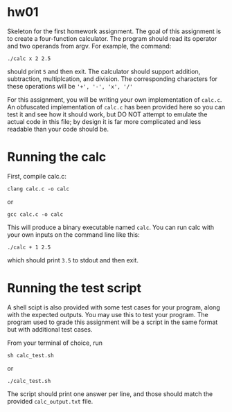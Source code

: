# hw01
Skeleton for the first homework assignment.
The goal of this assignment is to create a four-function calculator. The program should read its operator and two operands from argv. For example, the command:
```
./calc x 2 2.5 
``` 
should print `5` and then exit. The calculator should support addition, subtraction, multiplcation, and division.
The corresponding characters for these operations will be `'+', '-', 'x', '/'`

For this assignment, you will be writing your own implementation of `calc.c`. An obfuscated implementation of `calc.c` has been provided here so you can test it and see how it should work, but DO NOT attempt to emulate the actual code in this file; by design it is far more complicated and less readable than your code should be. 

# Running the calc
First, compile calc.c:
```
clang calc.c -o calc
```
or 
```
gcc calc.c -o calc
```

This will produce a binary executable named `calc`. You can run calc with your own inputs on the command line like this:
```
./calc + 1 2.5
```
which should print `3.5` to stdout and then exit. 

# Running the test script
A shell scipt is also provided with some test cases for your program, along with the expected outputs. You may use this to test your program. The program used to grade this assignment will be a script in the same format but with additional test cases. 

From your terminal of choice, run 
```
sh calc_test.sh
```
or 
```
./calc_test.sh
```
The script should print one answer per line, and those should match the provided `calc_output.txt` file. 
